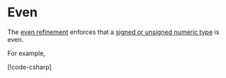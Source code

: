 ﻿# Even

The [even refinement](xref:Tuxedo.Even) enforces that a
[signed or unsigned numeric type](https://learn.microsoft.com/en-us/dotnet/csharp/language-reference/builtin-types/built-in-types)
is even.

For example,

[!code-csharp[](../../../../Tuxedo.Tests/Numeric/EvenTests.cs#EvenInt)]
